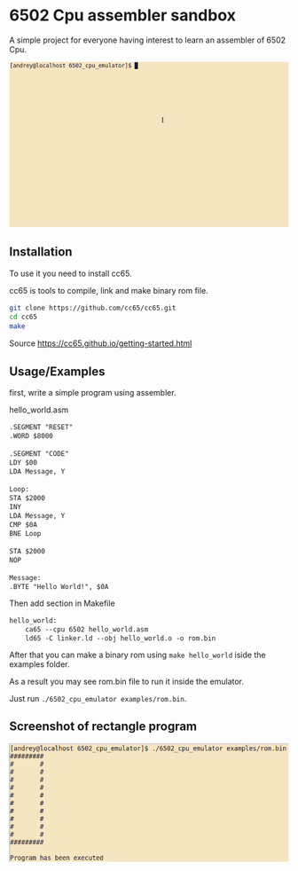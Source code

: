 
# 6502 Cpu assembler sandbox

A simple project for everyone having interest to learn an assembler of 6502 Cpu.

![til](./preview.gif)
## Installation

To use it you need to install cc65.

cc65 is tools to compile, link and make binary rom file.

```bash
git clone https://github.com/cc65/cc65.git
cd cc65
make
```
Source https://cc65.github.io/getting-started.html
## Usage/Examples

first, write a simple program using assembler.

hello_world.asm
```
.SEGMENT "RESET"
.WORD $8000

.SEGMENT "CODE"
LDY $00
LDA Message, Y

Loop:
STA $2000
INY
LDA Message, Y
CMP $0A
BNE Loop

STA $2000
NOP

Message:
.BYTE "Hello World!", $0A
```

Then add section in Makefile
```
hello_world:
	ca65 --cpu 6502 hello_world.asm
	ld65 -C linker.ld --obj hello_world.o -o rom.bin
```

After that you can make a binary rom using 
`make hello_world` iside the examples folder.

As a result you may see rom.bin file to run it inside the emulator.

Just run `./6502_cpu_emulator examples/rom.bin`.
## Screenshot of rectangle program

![App Screenshot](./rectangle.png)


